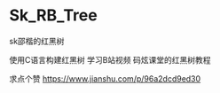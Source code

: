 # Sk_RB_Tree
sk邵楷的红黑树

使用C语言构建红黑树
学习B站视频  码炫课堂的红黑树教程

求点个赞    https://www.jianshu.com/p/96a2dcd9ed30
